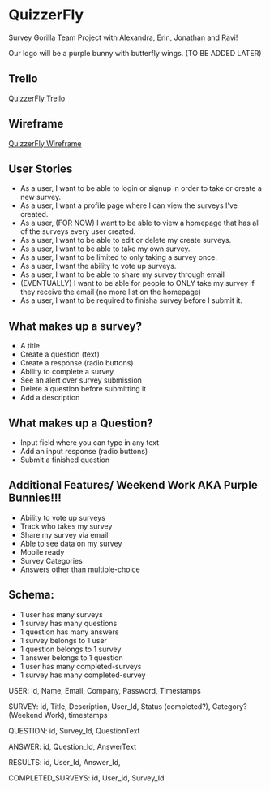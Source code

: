 QuizzerFly
==========

Survey Gorilla Team Project with Alexandra, Erin, Jonathan and Ravi!

Our logo will be a purple bunny with butterfly wings. (TO BE ADDED LATER)


Trello
-------

<a href="https://trello.com/b/HlbkbYtl/quizzerfly">QuizzerFly Trello</a>


Wireframe 
---------

<a href="https://erinjoansnyder.mybalsamiq.com/projects/surveygorilla/Survey%20Gorilla%20Wirefram">QuizzerFly Wireframe</a>



User Stories
-----------
* As a user, I want to be able to login or signup in order to take or create a new survey.
* As a user, I want a profile page where I can view the surveys I've created.
* As a user, (FOR NOW) I want to be able to view a homepage that has all of the surveys every user created.
* As a user, I want to be able to edit or delete my create surveys.
* As a user, I want to be able to take my own survey.
* As a user, I want to be limited to only taking a survey once.
* As a user, I want the ability to vote up surveys.
* As a user, I want to be able to share my survey through email
* (EVENTUALLY) I want to be able for people to ONLY take my survey if they receive the email (no more list on the homepage)
* As a user, I want to be required to finisha survey before I submit it.


What makes up a survey?
----------------------
* A title
* Create a question (text)
* Create a response (radio buttons)
* Ability to complete a survey
* See an alert over survey submission
* Delete a question before submitting it
* Add a description



What makes up a Question? 
------------------------
* Input field where you can type in any text
* Add an input response (radio buttons)
* Submit a finished question



Additional Features/ Weekend Work  AKA Purple Bunnies!!!
----------------------------------------------------
* Ability to vote up surveys
* Track who takes my survey
* Share my survey via email
* Able to see data on my survey
* Mobile ready
* Survey Categories
* Answers other than multiple-choice


Schema: 
-------
* 1 user has many surveys  
* 1 survey has many questions  
* 1 question has many answers  
* 1 survey belongs to 1 user  
* 1 question belongs to 1 survey  
* 1 answer belongs to 1 question   
* 1 user has many completed-surveys  
* 1 survey has many completed-survey   



USER: id, Name, Email, Company, Password, Timestamps

SURVEY: id, Title, Description, User_Id, Status (completed?), Category? (Weekend Work), timestamps

QUESTION: id, Survey_Id, QuestionText

ANSWER: id, Question_Id, AnswerText

RESULTS: id, User_Id, Answer_Id, 

COMPLETED_SURVEYS: id, User_id, Survey_Id

